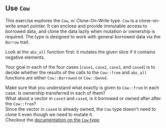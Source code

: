 ## Use `Cow`

This exercise explores the `Cow`, or Clone-On-Write type.
`Cow` is a clone-on-write smart pointer.
It can enclose and provide immutable access to borrowed data, and clone the data lazily when mutation or ownership is required.
The type is designed to work with general borrowed data via the `Borrow` trait.

Look at the `abs_all` function first: it mutates the given slice if it contains negative elements. 

Your goal in each of the four cases (`case1`, `case2`, `case3`, and `case4`) is to decide whether the results
of the calls to the `Cow::from` and `abs_all` functions are either `Cow::Borrowed` or `Cow::Owned`. 

<div class="hint">
Make sure that you understand what exactly is given to <code>Cow::from</code> in each case. 
Is ownership transferred in each of them?
</div>

<div class="hint">
What about a vector in <code>case3</code> and <code>case4</code>, is it borrowed or owned after after the <code>Cow::from</code>?
</div>

<div class="hint">
Since the vector in <code>case4</code> is already owned, the <code>Cow</code> type doesn't need to clone it
even though we need to mutate it.
</div>

<div class="hint">Checkout the <a href="https://doc.rust-lang.org/std/borrow/enum.Cow.html">documentation
on the <code>Cow</code> type</a>.</div>